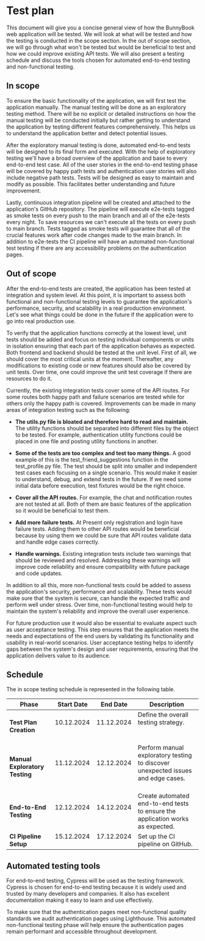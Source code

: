 # Test plan

This document will give you a concise general view of how the BunnyBook web
application will be tested. We will look at what will be tested and how the
testing is conducted in the scope section. In the out of scope section, we will
go through what won't be tested but would be beneficial to test and how we could
improve existing API tests. We will also present a testing schedule and discuss
the tools chosen for automated end-to-end testing and non-functional testing.

## In scope

To ensure the basic functionality of the application, we will first test the
application manually. The manual testing will be done as an exploratory testing
method. There will be no explicit or detailed instructions on how the manual
testing will be conducted initially but rather getting to understand the
application by testing different features comprehensively. This helps us to
understand the application better and detect potential issues.

After the exploratory manual testing is done, automated end-to-end tests will be
designed to its final form and executed. With the help of exploratory testing
we'll have a broad overview of the application and base to every end-to-end test
case. All of the user stories in the end-to-end testing phase will be covered by
happy path tests and authentication user stories will also include negative path
tests. Tests will be designed as easy to maintain and modify as possible. This
facilitates better understanding and future improvement.

Lastly, continuous integration pipeline will be created and attached to the
application's GitHub repository. The pipeline will execute e2e-tests tagged as
smoke tests on every push to the main branch and all of the e2e-tests every
night. To save resources we can't execute all the tests on every push to main
branch. Tests tagged as smoke tests will guarantee that all of the crucial
features work after code changes made to the main branch. In addition to
e2e-tests the CI pipeline will have an automated non-functional test testing if
there are any accessibility problems on the authentication pages.

## Out of scope

After the end-to-end tests are created, the application has been tested at
integration and system level. At this point, it is important to assess both
functional and non-functional testing levels to guarantee the application's
performance, security, and scalability in a real production environment. Let's
see what things could be done in the future if the application were to go into
real production use.

To verify that the application functions correctly at the lowest level, unit
tests should be added and focus on testing individual components or units in
isolation ensuring that each part of the application behaves as expected. Both
frontend and backend should be tested at the unit level. First of all, we should
cover the most critical units at the moment. Thereafter, any modifications to
existing code or new features should also be covered by unit tests. Over time,
one could improve the unit test coverage if there are resources to do it.

Currently, the existing integration tests cover some of the API routes. For some
routes both happy path and failure scenarios are tested while for others only
the happy path is covered. Improvements can be made in many areas of integration
testing such as the following:

- **The utils.py file is bloated and therefore hard to read and maintain.** The
  utility functions should be separated into different files by the object to be
  tested. For example, authentication utility functions could be placed in one
  file and posting utility functions in another.

- **Some of the tests are too complex and test too many things.** A good example
  of this is the test_friend_suggestions function in the test_profile.py file.
  The test should be split into smaller and independent test cases each focusing
  on a single scenario. This would make it easier to understand, debug, and
  extend tests in the future. If we need some initial data before execution,
  test fixtures would be the right choice.

- **Cover all the API routes.** For example, the chat and notification routes
  are not tested at all. Both of them are basic features of the application so
  it would be beneficial to test them.

- **Add more failure tests.** At Present only registration and login have
  failure tests. Adding them to other API routes would be beneficial because by
  using them we could be sure that API routes validate data and handle edge
  cases correctly.

- **Handle warnings.** Existing integration tests include two warnings that
  should be reviewed and resolved. Addressing these warnings will improve code
  reliability and ensure compatibility with future package and code updates.

In addition to all this, more non-functional tests could be added to assess the
application's security, performance and scalability. These tests would make sure
that the system is secure, can handle the expected traffic and perform well
under stress. Over time, non-functional testing would help to maintain the
system's reliability and improve the overall user experience.

For future production use it would also be essential to evaluate aspect such as
user acceptance testing. This step ensures that the application meets the needs
and expectations of the end users by validating its functionality and usability
in real-world scenarios. User acceptance testing helps to identify gaps between
the system's design and user requirements, ensuring that the application
delivers value to its audience.

## Schedule

The in scope testing schedule is represented in the following table.

| **Phase**                      | **Start Date** | **End Date** | **Description**                                                                                    |
| ------------------------------ | -------------- | ------------ | -------------------------------------------------------------------------------------------------- |
| **Test Plan Creation**         | 10.12.2024     | 11.12.2024   | Define the overall testing strategy.                                                               |
| **Manual Exploratory Testing** | 11.12.2024     | 12.12.2024   | Perform manual exploratory testing to discover unexpected issues and edge cases.                   |
| **End-to-End Testing**         | 12.12.2024     | 14.12.2024   | Create automated end-to-end tests to ensure the application works as expected.                     |
| **CI Pipeline Setup**          | 15.12.2024     | 17.12.2024   | Set up the CI pipeline on GitHub.                                                                  |

## Automated testing tools

For end-to-end testing, Cypress will be used as the testing framework. Cypress
is chosen for end-to-end testing because it is widely used and trusted by many
developers and companies. It also has excellent documentation making it easy to
learn and use effectively.

To make sure that the authentication pages meet non-functional quality standards
we audit authentication pages using Lighthouse. This automated non-functional
testing phase will help ensure the authentication pages remain performant and
accessible throughout development.
